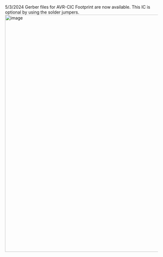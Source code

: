 5/3/2024
Gerber files for AVR-CIC Footprint are now available.  This IC is optional by using the solder jumpers.
<img width="781" alt="image" src="https://github.com/ShawMerlin/NES-Slotmaster/assets/70423454/0e9e9441-ab53-43bb-94c4-44a2cc6cd176">

